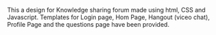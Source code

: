 This a design for Knowledge sharing forum made using html, CSS and Javascript. Templates for Login page, Hom Page, Hangout (viceo chat), Profile Page and the questions page have been provided.
